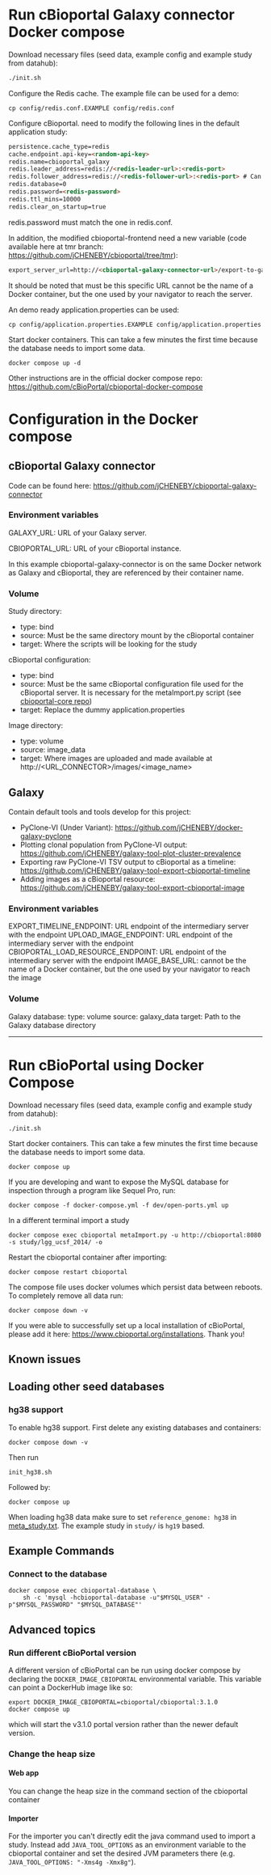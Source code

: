 # Run cBioportal Galaxy connector Docker compose
Download necessary files (seed data, example config and example study from
datahub):
```bash
./init.sh
```
Configure the Redis cache. The example file can be used for a demo:
```shell
cp config/redis.conf.EXAMPLE config/redis.conf
```
Configure cBioportal. need to modify the following lines in the default application study:
```markdown
persistence.cache_type=redis
cache.endpoint.api-key=<random-api-key>
redis.name=cbioportal_galaxy
redis.leader_address=redis://<redis-leader-url>:<redis-port>
redis.follower_address=redis://<redis-follower-url>:<redis-port> # Can be the same as redis.leader_address if you only have one redis cache
redis.database=0
redis.password=<redis-password>
redis.ttl_mins=10000
redis.clear_on_startup=true
```
redis.password must match the one in redis.conf.

In addition, the modified cbioportal-frontend need a new variable (code available here at tmr branch: https://github.com/jCHENEBY/cbioportal/tree/tmr):
```markdown
export_server_url=http://<cbioportal-galaxy-connector-url>/export-to-galaxy
```
It should be noted that <cbioportal-galaxy-connector-url> must be this specific URL cannot be the name of a Docker container, but the one used by your navigator to reach the server.

An demo ready application.properties can be used:
```shell
cp config/application.properties.EXAMPLE config/application.properties
```

Start docker containers. This can take a few minutes the first time because the
database needs to import some data.
```shell
docker compose up -d
```
Other instructions are in the official docker compose repo: https://github.com/cBioPortal/cbioportal-docker-compose


# Configuration in the Docker compose

## cBioportal Galaxy connector

Code can be found here: https://github.com/jCHENEBY/cbioportal-galaxy-connector

### Environment variables
GALAXY_URL: URL of your Galaxy server. 

CBIOPORTAL_URL: URL of your cBioportal instance.

In this example cbioportal-galaxy-connector is on the same Docker network as Galaxy and cBioportal, they are referenced by their container name.


### Volume

Study directory:
- type: bind
- source: Must be the same directory mount by the cBioportal container
- target: Where the scripts will be looking for the study

cBioportal configuration:
- type: bind
- source: Must be the same cBioportal configuration file used for the cBioportal server. It is necessary for the metaImport.py script (see [cbioportal-core repo](https://github.com/cBioPortal/cbioportal-core))
- target: Replace the dummy application.properties 

Image directory:
- type: volume
- source: image_data
- target: Where images are uploaded and made available at http://<URL_CONNECTOR>/images/<image_name>

## Galaxy

Contain default tools and tools develop for this project:
- PyClone-VI (Under Variant): https://github.com/jCHENEBY/docker-galaxy-pyclone
- Plotting clonal population from PyClone-VI output: https://github.com/jCHENEBY/galaxy-tool-plot-cluster-prevalence
- Exporting raw PyClone-VI TSV output to cBioportal as a timeline: https://github.com/jCHENEBY/galaxy-tool-export-cbioportal-timeline
- Adding images as a cBioportal resource: https://github.com/jCHENEBY/galaxy-tool-export-cbioportal-image

### Environment variables

EXPORT_TIMELINE_ENDPOINT: URL endpoint of the intermediary server with the endpoint
UPLOAD_IMAGE_ENDPOINT: URL endpoint of the intermediary server with the endpoint
CBIOPORTAL_LOAD_RESOURCE_ENDPOINT: URL endpoint of the intermediary server with the endpoint
IMAGE_BASE_URL: cannot be the name of a Docker container, but the one used by your navigator to reach the image

### Volume
Galaxy database:
type: volume
source: galaxy_data
target: Path to the Galaxy database directory

---
# Run cBioPortal using Docker Compose
Download necessary files (seed data, example config and example study from
datahub):
```
./init.sh
```

Start docker containers. This can take a few minutes the first time because the
database needs to import some data.
```
docker compose up
```
If you are developing and want to expose the MySQL database for inspection through a program like Sequel Pro, run:
```
docker compose -f docker-compose.yml -f dev/open-ports.yml up
```
In a different terminal import a study
```
docker compose exec cbioportal metaImport.py -u http://cbioportal:8080 -s study/lgg_ucsf_2014/ -o
```

Restart the cbioportal container after importing:
```
docker compose restart cbioportal
```

The compose file uses docker volumes which persist data between reboots. To completely remove all data run:

```
docker compose down -v
```

If you were able to successfully set up a local installation of cBioPortal, please add it here: https://www.cbioportal.org/installations. Thank you!

## Known issues

## Loading other seed databases
### hg38 support
To enable hg38 support. First delete any existing databases and containers:
```
docker compose down -v
```
Then run
```
init_hg38.sh
```
Followed by:
```
docker compose up
```
When loading hg38 data make sure to set `reference_genome: hg38` in [meta_study.txt](https://docs.cbioportal.org/5.1-data-loading/data-loading/file-formats#meta-file-4). The example study in `study/` is `hg19` based. 

## Example Commands
### Connect to the database
```
docker compose exec cbioportal-database \
    sh -c 'mysql -hcbioportal-database -u"$MYSQL_USER" -p"$MYSQL_PASSWORD" "$MYSQL_DATABASE"'
```

## Advanced topics
### Run different cBioPortal version

A different version of cBioPortal can be run using docker compose by declaring the `DOCKER_IMAGE_CBIOPORTAL`
environmental variable. This variable can point a DockerHub image like so:

```
export DOCKER_IMAGE_CBIOPORTAL=cbioportal/cbioportal:3.1.0
docker compose up
```

which will start the v3.1.0 portal version rather than the newer default version.

### Change the heap size
#### Web app
You can change the heap size in the command section of the cbioportal container

#### Importer
For the importer you can't directly edit the java command used to import a study. Instead add `JAVA_TOOL_OPTIONS` as an environment variable to the cbioportal container and set the desired JVM parameters there (e.g. `JAVA_TOOL_OPTIONS: "-Xms4g -Xmx8g"`).
